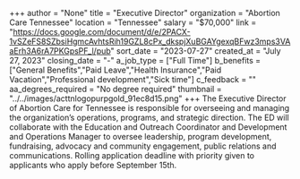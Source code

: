 +++
author = "None"
title = "Executive Director"
organization = "Abortion Care Tennessee"
location = "Tennessee"
salary = "$70,000"
link = "https://docs.google.com/document/d/e/2PACX-1vSZeFS8SZbsiHgmcAvhtsRih19GZL8cPx_dkspjXuBGAYgexqBFwz3mps3VAaErh3A6rA7PKGpsPF_l/pub"
sort_date = "2023-07-27"
created_at = "July 27, 2023"
closing_date = "-"
a_job_type = ["Full Time"]
b_benefits = ["General Benefits","Paid Leave","Health Insurance","Paid Vacation","Professional development","Sick time"]
c_feedback = ""
aa_degrees_required = "No degree required"
thumbnail = "../../images/acttnlogopurpgold_91ec8d15.png"
+++
The Executive Director of Abortion Care for Tennessee is responsible for overseeing and managing the organization’s operations, programs, and strategic direction. The ED will collaborate with the Education and Outreach Coordinator and Development and Operations Manager to oversee leadership, program development, fundraising, advocacy and community engagement, public relations and communications. Rolling application deadline with priority given to applicants who apply before September 15th. 